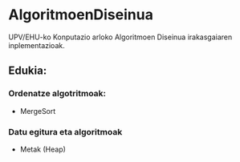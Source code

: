 # AlgoritmoenDiseinua
UPV/EHU-ko Konputazio arloko Algoritmoen Diseinua irakasgaiaren inplementazioak.
## Edukia:
### Ordenatze algotritmoak:
- MergeSort
### Datu egitura eta algoritmoak
- Metak (Heap)
